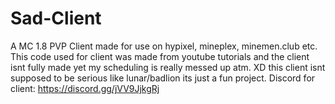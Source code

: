 # Sad-Client
A MC 1.8 PVP Client made for use on hypixel, mineplex, minemen.club etc.
This code used for client was made from youtube tutorials and the client isnt fully made yet my scheduling is really messed up atm. XD
this client isnt supposed to be serious like lunar/badlion its just a fun project.
Discord for client: https://discord.gg/jVV9JjkgRj

